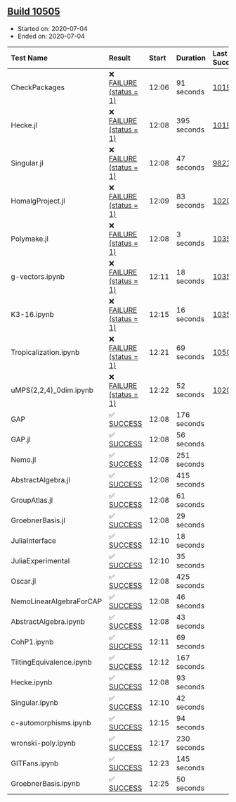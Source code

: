 ## [Build 10505](https://oscarci.mathematik.uni-kl.de/job/oscar/10505/)

* Started on: 2020-07-04
* Ended on: 2020-07-04

| Test Name    | Result | Start | Duration | Last Success | First Failure |
|:-------------|:-------|:------|:---------|:-------------|:--------------|
| CheckPackages | ❌ [FAILURE (status = 1)](https://oscarci.mathematik.uni-kl.de/job/oscar/10505/artifact/logs/build-10505/CheckPackages.log) | 12:06 | 91 seconds | [10197](https://oscarci.mathematik.uni-kl.de/job/oscar/10197/) | [10198](https://oscarci.mathematik.uni-kl.de/job/oscar/10198/) |
| Hecke.jl | ❌ [FAILURE (status = 1)](https://oscarci.mathematik.uni-kl.de/job/oscar/10505/artifact/logs/build-10505/Hecke.jl.log) | 12:08 | 395 seconds | [10197](https://oscarci.mathematik.uni-kl.de/job/oscar/10197/) | [10198](https://oscarci.mathematik.uni-kl.de/job/oscar/10198/) |
| Singular.jl | ❌ [FAILURE (status = 1)](https://oscarci.mathematik.uni-kl.de/job/oscar/10505/artifact/logs/build-10505/Singular.jl.log) | 12:08 | 47 seconds | [9821](https://oscarci.mathematik.uni-kl.de/job/oscar/9821/) | [9822](https://oscarci.mathematik.uni-kl.de/job/oscar/9822/) |
| HomalgProject.jl | ❌ [FAILURE (status = 1)](https://oscarci.mathematik.uni-kl.de/job/oscar/10505/artifact/logs/build-10505/HomalgProject.jl.log) | 12:09 | 83 seconds | [10209](https://oscarci.mathematik.uni-kl.de/job/oscar/10209/) | [10210](https://oscarci.mathematik.uni-kl.de/job/oscar/10210/) |
| Polymake.jl | ❌ [FAILURE (status = 1)](https://oscarci.mathematik.uni-kl.de/job/oscar/10505/artifact/logs/build-10505/Polymake.jl.log) | 12:08 | 3 seconds | [10356](https://oscarci.mathematik.uni-kl.de/job/oscar/10356/) | [10357](https://oscarci.mathematik.uni-kl.de/job/oscar/10357/) |
| g-vectors.ipynb | ❌ [FAILURE (status = 1)](https://oscarci.mathematik.uni-kl.de/job/oscar/10505/artifact/logs/build-10505/g-vectors.ipynb.log) | 12:11 | 18 seconds | [10356](https://oscarci.mathematik.uni-kl.de/job/oscar/10356/) | [10357](https://oscarci.mathematik.uni-kl.de/job/oscar/10357/) |
| K3-16.ipynb | ❌ [FAILURE (status = 1)](https://oscarci.mathematik.uni-kl.de/job/oscar/10505/artifact/logs/build-10505/K3-16.ipynb.log) | 12:15 | 16 seconds | [10356](https://oscarci.mathematik.uni-kl.de/job/oscar/10356/) | [10357](https://oscarci.mathematik.uni-kl.de/job/oscar/10357/) |
| Tropicalization.ipynb | ❌ [FAILURE (status = 1)](https://oscarci.mathematik.uni-kl.de/job/oscar/10505/artifact/logs/build-10505/Tropicalization.ipynb.log) | 12:21 | 69 seconds | [10501](https://oscarci.mathematik.uni-kl.de/job/oscar/10501/) | [10502](https://oscarci.mathematik.uni-kl.de/job/oscar/10502/) |
| uMPS(2,2,4)_0dim.ipynb | ❌ [FAILURE (status = 1)](https://oscarci.mathematik.uni-kl.de/job/oscar/10505/artifact/logs/build-10505/uMPS-2-2-4-_0dim.ipynb.log) | 12:22 | 52 seconds | [10209](https://oscarci.mathematik.uni-kl.de/job/oscar/10209/) | [10210](https://oscarci.mathematik.uni-kl.de/job/oscar/10210/) |
| GAP | ✅ [SUCCESS](https://oscarci.mathematik.uni-kl.de/job/oscar/10505/artifact/logs/build-10505/GAP.log) | 12:08 | 176 seconds |  |  |
| GAP.jl | ✅ [SUCCESS](https://oscarci.mathematik.uni-kl.de/job/oscar/10505/artifact/logs/build-10505/GAP.jl.log) | 12:08 | 56 seconds |  |  |
| Nemo.jl | ✅ [SUCCESS](https://oscarci.mathematik.uni-kl.de/job/oscar/10505/artifact/logs/build-10505/Nemo.jl.log) | 12:08 | 251 seconds |  |  |
| AbstractAlgebra.jl | ✅ [SUCCESS](https://oscarci.mathematik.uni-kl.de/job/oscar/10505/artifact/logs/build-10505/AbstractAlgebra.jl.log) | 12:08 | 415 seconds |  |  |
| GroupAtlas.jl | ✅ [SUCCESS](https://oscarci.mathematik.uni-kl.de/job/oscar/10505/artifact/logs/build-10505/GroupAtlas.jl.log) | 12:08 | 61 seconds |  |  |
| GroebnerBasis.jl | ✅ [SUCCESS](https://oscarci.mathematik.uni-kl.de/job/oscar/10505/artifact/logs/build-10505/GroebnerBasis.jl.log) | 12:08 | 29 seconds |  |  |
| JuliaInterface | ✅ [SUCCESS](https://oscarci.mathematik.uni-kl.de/job/oscar/10505/artifact/logs/build-10505/JuliaInterface.log) | 12:10 | 18 seconds |  |  |
| JuliaExperimental | ✅ [SUCCESS](https://oscarci.mathematik.uni-kl.de/job/oscar/10505/artifact/logs/build-10505/JuliaExperimental.log) | 12:10 | 35 seconds |  |  |
| Oscar.jl | ✅ [SUCCESS](https://oscarci.mathematik.uni-kl.de/job/oscar/10505/artifact/logs/build-10505/Oscar.jl.log) | 12:08 | 425 seconds |  |  |
| NemoLinearAlgebraForCAP | ✅ [SUCCESS](https://oscarci.mathematik.uni-kl.de/job/oscar/10505/artifact/logs/build-10505/NemoLinearAlgebraForCAP.log) | 12:08 | 46 seconds |  |  |
| AbstractAlgebra.ipynb | ✅ [SUCCESS](https://oscarci.mathematik.uni-kl.de/job/oscar/10505/artifact/logs/build-10505/AbstractAlgebra.ipynb.log) | 12:08 | 43 seconds |  |  |
| CohP1.ipynb | ✅ [SUCCESS](https://oscarci.mathematik.uni-kl.de/job/oscar/10505/artifact/logs/build-10505/CohP1.ipynb.log) | 12:11 | 69 seconds |  |  |
| TiltingEquivalence.ipynb | ✅ [SUCCESS](https://oscarci.mathematik.uni-kl.de/job/oscar/10505/artifact/logs/build-10505/TiltingEquivalence.ipynb.log) | 12:12 | 167 seconds |  |  |
| Hecke.ipynb | ✅ [SUCCESS](https://oscarci.mathematik.uni-kl.de/job/oscar/10505/artifact/logs/build-10505/Hecke.ipynb.log) | 12:08 | 93 seconds |  |  |
| Singular.ipynb | ✅ [SUCCESS](https://oscarci.mathematik.uni-kl.de/job/oscar/10505/artifact/logs/build-10505/Singular.ipynb.log) | 12:10 | 42 seconds |  |  |
| c-automorphisms.ipynb | ✅ [SUCCESS](https://oscarci.mathematik.uni-kl.de/job/oscar/10505/artifact/logs/build-10505/c-automorphisms.ipynb.log) | 12:15 | 94 seconds |  |  |
| wronski-poly.ipynb | ✅ [SUCCESS](https://oscarci.mathematik.uni-kl.de/job/oscar/10505/artifact/logs/build-10505/wronski-poly.ipynb.log) | 12:17 | 230 seconds |  |  |
| GITFans.ipynb | ✅ [SUCCESS](https://oscarci.mathematik.uni-kl.de/job/oscar/10505/artifact/logs/build-10505/GITFans.ipynb.log) | 12:23 | 145 seconds |  |  |
| GroebnerBasis.ipynb | ✅ [SUCCESS](https://oscarci.mathematik.uni-kl.de/job/oscar/10505/artifact/logs/build-10505/GroebnerBasis.ipynb.log) | 12:25 | 50 seconds |  |  |
